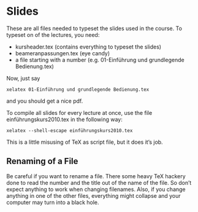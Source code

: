 # Slides

These are all files needed to typeset the slides used in the course. To typeset on of the lectures, you need:

* kursheader.tex (contains everything to typeset the slides)
* beameranpassungen.tex (eye candy)
* a file starting with a number (e.g. 01-Einführung und grundlegende Bedienung.tex)

Now, just say

    xelatex 01-Einführung und grundlegende Bedienung.tex

and you should get a nice pdf.

To compile all slides for every lecture at once, use the file einführungskurs2010.tex in the following way:

    xelatex --shell-escape einführungskurs2010.tex

This is a little misusing of TeX as script file, but it does it’s job.

## Renaming of a File

Be careful if you want to rename a file. There some heavy TeX hackery done to read the number and the title out of the name of the file. So don’t expect anything to work when changing filenames. Also, if you change anything in one of the other files, everything might collapse and your computer may turn into a black hole.
